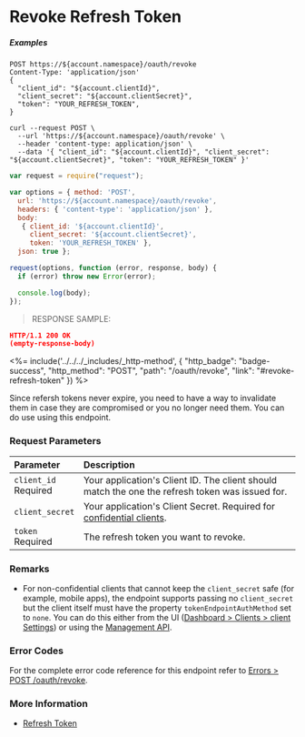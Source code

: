 # Revoke Refresh Token

<h5 class="code-snippet-title">Examples</h5>

```http
POST https://${account.namespace}/oauth/revoke
Content-Type: 'application/json'
{
  "client_id": "${account.clientId}",
  "client_secret": "${account.clientSecret}",
  "token": "YOUR_REFRESH_TOKEN",
}
```

```shell
curl --request POST \
  --url 'https://${account.namespace}/oauth/revoke' \
  --header 'content-type: application/json' \
  --data '{ "client_id": "${account.clientId}", "client_secret": "${account.clientSecret}", "token": "YOUR_REFRESH_TOKEN" }'
```

```javascript
var request = require("request");

var options = { method: 'POST',
  url: 'https://${account.namespace}/oauth/revoke',
  headers: { 'content-type': 'application/json' },
  body: 
   { client_id: '${account.clientId}',
     client_secret: '${account.clientSecret}',
     token: 'YOUR_REFRESH_TOKEN' },
  json: true };

request(options, function (error, response, body) {
  if (error) throw new Error(error);

  console.log(body);
});
```

> RESPONSE SAMPLE:

```JSON
HTTP/1.1 200 OK
(empty-response-body)
```

<%= include('../../../_includes/_http-method', {
  "http_badge": "badge-success",
  "http_method": "POST",
  "path": "/oauth/revoke",
  "link": "#revoke-refresh-token"
}) %>

Since refersh tokens never expire, you need to have a way to invalidate them in case they are compromised or you no longer need them. You can do use using this endpoint.

### Request Parameters

| Parameter        | Description |
|:-----------------|:------------|
| `client_id` <br/><span class="label label-danger">Required</span> | Your application's Client ID. The client should match the one the refresh token was issued for. |
| `client_secret` | Your application's Client Secret. Required for [confidential clients](/clients/client-types#confidential-clients). |
| `token` <br/><span class="label label-danger">Required</span> | The refresh token you want to revoke. |

### Remarks

- For non-confidential clients that cannot keep the `client_secret` safe (for example, mobile apps), the endpoint supports passing no `client_secret` but the client itself must have the property `tokenEndpointAuthMethod` set to `none`. You can do this either from the UI ([Dashboard > Clients > client Settings](${manage_url}/#/clients/${account.clientId}/settings)) or using the [Management API](/api/management/v2#!/Clients/patch_clients_by_id).

### Error Codes

For the complete error code reference for this endpoint refer to [Errors > POST /oauth/revoke](#post-oauth-revoke).

### More Information

- [Refresh Token](/tokens/refresh-token)
